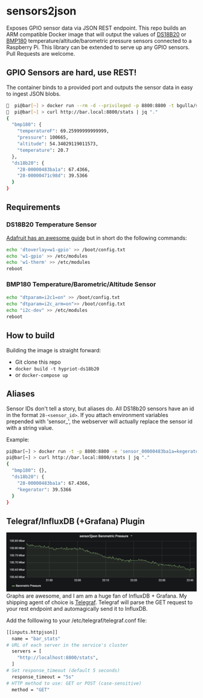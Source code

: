 # sensors2json
Exposes GPIO sensor data via JSON REST endpoint. This repo builds an ARM compatible Docker image that will output the values of [DS18B20](https://www.adafruit.com/product/381) or [BMP180](https://www.adafruit.com/product/2652) temperature/altitude/barometric pressure sensors connected to a Raspberry Pi. This library can be extended to serve up any GPIO sensors. Pull Requests are welcome. 

## GPIO Sensors are hard, use REST!
The container binds to a provided port and outputs the sensor data in easy to ingest JSON blobs. 

```bash
🍺  pi@bar[~] > docker run --rm -d --privileged -p 8800:8800 -t bgulla/sensor2json
🍺  pi@bar[~] > curl http://bar.local:8800/stats | jq "."
{
  "bmp180": { 
    "temperatureF": 69.25999999999999,
    "pressure": 100665,
    "altitude": 54.34029119011573,
    "temperature": 20.7
  },
  "ds18b20": {
    "28-00000483ba1a": 67.4366,
    "28-00000471c98d": 39.5366
  }
}
```

## Requirements
### DS18B20 Temperature Sensor
[Adafruit has an awesome guide](https://learn.adafruit.com/adafruits-raspberry-pi-lesson-11-ds18b20-temperature-sensing/ds18b20) but in short do the following commands:

```bash
echo 'dtoverlay=w1-gpio' >> /boot/config.txt
echo 'w1-gpio' >> /etc/modules
echo 'w1-therm' >> /etc/modules
reboot
```
### BMP180 Temperature/Barometric/Altitude Sensor
```bash
echo "dtparam=i2c1=on" >> /boot/config.txt
echo "dtparam=i2c_arm=on">> /boot/config.txt
echo "i2c-dev" >> /etc/modules
reboot
```

## How to build
Building the image is straight forward:

* Git clone this repo
* `docker build -t hypriot-ds18b20`
* or `docker-compose up`

## Aliases
Sensor IDs don't tell a story, but aliases do. All DS18b20 sensors have an id in the format `28-<sensor_id>`. If you attach environment variables prepended with 'sensor_', the webserver will actually replace the sensor id with a string value.

Example:
```bash
pi@bar[~] > docker run -t -p 8800:8800 -e 'sensor_00000483ba1a=kegerator' --privileged bgulla/sensor2json
pi@bar[~] > curl http://bar.local:8800/stats | jq "."
{
  "bmp180": {},
  "ds18b20": {
    "28-00000483ba1a": 67.4366,
    "kegerator": 39.5366
  }
}

```

## Telegraf/InfluxDB (+Grafana) Plugin
![Grafana is awesome](https://github.com/bgulla/sensor2json/raw/master/img/grafana.png?raw=true)
Graphs are awesome, and I am am a huge fan of InfluxDB + Grafana. My shipping agent of choice is [Telegraf](https://github.com/influxdata/telegraf). Telegraf will parse the GET request to your rest endpoint and automagically send it to InfluxDB. 

Add the folllowing to your /etc/telegraf/telegraf.conf file:

```bash
[[inputs.httpjson]]
  name = "bar_stats"
# URL of each server in the service's cluster
  servers = [
    "http://localhost:8800/stats",
  ]
# Set response_timeout (default 5 seconds)
  response_timeout = "5s"
# HTTP method to use: GET or POST (case-sensitive)
  method = "GET"
```

